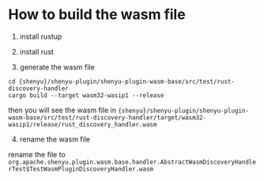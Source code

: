 # How to build the wasm file

1. install rustup

2. install rust

3. generate the wasm file

```shell
cd {shenyu}/shenyu-plugin/shenyu-plugin-wasm-base/src/test/rust-discovery-handler
cargo build --target wasm32-wasip1 --release
```

then you will see the wasm file
in `{shenyu}/shenyu-plugin/shenyu-plugin-wasm-base/src/test/rust-discovery-handler/target/wasm32-wasip1/release/rust_discovery_handler.wasm`

4. rename the wasm file

rename the file to `org.apache.shenyu.plugin.wasm.base.handler.AbstractWasmDiscoveryHandlerTest$TestWasmPluginDiscoveryHandler.wasm`
